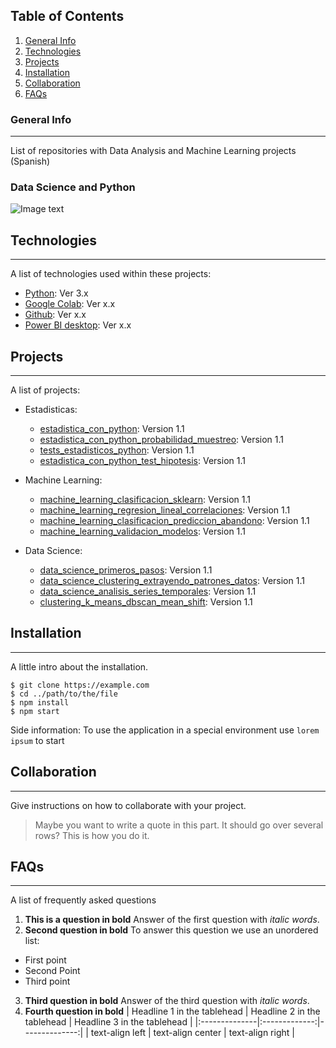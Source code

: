 
## Table of Contents
1. [General Info](#general-info)
2. [Technologies](#technologies)
3. [Projects](#projects)
4. [Installation](#installation)
5. [Collaboration](#collaboration)
6. [FAQs](#faqs)
### General Info
***
List of repositories with Data Analysis and Machine Learning projects (Spanish) 
### Data Science and Python
![Image text](\231026-1_data_science_practices\assets\cover_image.jpg)
## Technologies
***
A list of technologies used within these projects:
* [Python](https://www.python.org/doc/): Ver 3.x
* [Google Colab](https://colab.google/): Ver x.x
* [Github](https://docs.github.com/es): Ver x.x
* [Power BI desktop](https://learn.microsoft.com/en-us/power-bi/): Ver x.x
## Projects
***
A list of projects:
* Estadisticas:
  * [estadistica_con_python](https://github.com/JuanPerezMolina/estadistica_con_python): Version 1.1 
  * [estadistica_con_python_probabilidad_muestreo](https://github.com/JuanPerezMolina/estadistica_con_python_probabilidad_muestreo): Version 1.1 
  * [tests_estadisticos_python](https://github.com/JuanPerezMolina/tests_estadisticos_python): Version 1.1
  * [estadistica_con_python_test_hipotesis](https://github.com/JuanPerezMolina/estadistica_con_python_test_hipotesis): Version 1.1 
* Machine Learning:
  * [machine_learning_clasificacion_sklearn](https://github.com/JuanPerezMolina/machine_learning_clasificacion_sklearn): Version 1.1 
  * [machine_learning_regresion_lineal_correlaciones](https://github.com/JuanPerezMolina/machine_learning_regresion_lineal_correlaciones): Version 1.1
  * [machine_learning_clasificacion_prediccion_abandono](https://github.com/JuanPerezMolina/machine_learning_clasificacion_prediccion_abandono): Version 1.1 
  * [machine_learning_validacion_modelos](https://github.com/JuanPerezMolina/machine_learning_validacion_modelos): Version 1.1 
  
* Data Science:
  * [data_science_primeros_pasos](https://github.com/JuanPerezMolina/data_science_primeros_pasos): Version 1.1
  * [data_science_clustering_extrayendo_patrones_datos](https://github.com/JuanPerezMolina/data_science_clustering_extrayendo_patrones_datos): Version 1.1
  * [data_science_analisis_series_temporales](https://github.com/JuanPerezMolina/data_science_analisis_series_temporales): Version 1.1
  * [clustering_k_means_dbscan_mean_shift](https://github.com/JuanPerezMolina/clustering_k_means_dbscan_mean_shift): Version 1.1
  

  
## Installation
***
A little intro about the installation. 
```
$ git clone https://example.com
$ cd ../path/to/the/file
$ npm install
$ npm start
```
Side information: To use the application in a special environment use ```lorem ipsum``` to start
## Collaboration
***
Give instructions on how to collaborate with your project.
> Maybe you want to write a quote in this part. 
> It should go over several rows?
> This is how you do it.
## FAQs
***
A list of frequently asked questions
1. **This is a question in bold**
Answer of the first question with _italic words_. 
2. __Second question in bold__ 
To answer this question we use an unordered list:
* First point
* Second Point
* Third point
3. **Third question in bold**
Answer of the third question with *italic words*.
4. **Fourth question in bold**
| Headline 1 in the tablehead | Headline 2 in the tablehead | Headline 3 in the tablehead |
|:--------------|:-------------:|--------------:|
| text-align left | text-align center | text-align right |